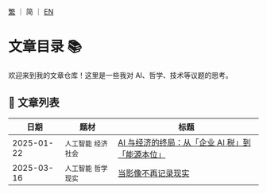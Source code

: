 [繁](./README.md) ｜ 简 ｜ [EN](./README_EN.md)

# 文章目录 📚

欢迎来到我的文章仓库！这里是一些我对 AI、哲学、技术等议题的思考。

## 📌 文章列表

| 日期       | 题材           | 标题                         |
| ---------- | -------------- | ---------------------------- |
| 2025-01-22 | `人工智能` `经济` `社会` | [AI 与经济的终局：从「企业 AI 税」到「能源本位」](./SC/2025-01-22_1.md) |
| 2025-03-16 | `人工智能` `哲学` `现实` | [当影像不再记录现实](./SC/2025-03-16_1.md) |